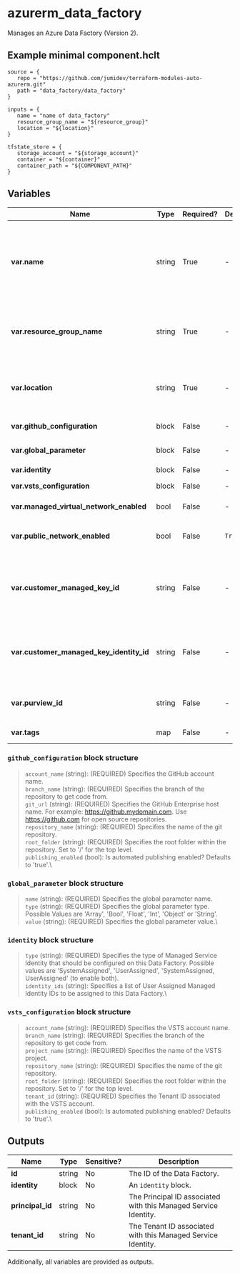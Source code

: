 # azurerm_data_factory

Manages an Azure Data Factory (Version 2).

## Example minimal component.hclt

```hcl
source = {
   repo = "https://github.com/jumidev/terraform-modules-auto-azurerm.git" 
   path = "data_factory/data_factory" 
}

inputs = {
   name = "name of data_factory" 
   resource_group_name = "${resource_group}" 
   location = "${location}" 
}

tfstate_store = {
   storage_account = "${storage_account}" 
   container = "${container}" 
   container_path = "${COMPONENT_PATH}" 
}

```

## Variables

| Name | Type | Required? |  Default  |  Description |
| ---- | ---- | --------- |  ----------- | ----------- |
| **var.name** | string | True | -  |  Specifies the name of the Data Factory. Changing this forces a new resource to be created. Must be globally unique. See the [Microsoft documentation](https://docs.microsoft.com/azure/data-factory/naming-rules) for all restrictions. | 
| **var.resource_group_name** | string | True | -  |  The name of the resource group in which to create the Data Factory. Changing this forces a new resource to be created. | 
| **var.location** | string | True | -  |  Specifies the supported Azure location where the resource exists. Changing this forces a new resource to be created. | 
| **var.github_configuration** | block | False | -  |  A `github_configuration` block. | 
| **var.global_parameter** | block | False | -  |  A list of `global_parameter` blocks. | 
| **var.identity** | block | False | -  |  An `identity` block. | 
| **var.vsts_configuration** | block | False | -  |  A `vsts_configuration` block. | 
| **var.managed_virtual_network_enabled** | bool | False | -  |  Is Managed Virtual Network enabled? | 
| **var.public_network_enabled** | bool | False | `True`  |  Is the Data Factory visible to the public network? Defaults to `true`. | 
| **var.customer_managed_key_id** | string | False | -  |  Specifies the Azure Key Vault Key ID to be used as the Customer Managed Key (CMK) for double encryption. Required with user assigned identity. | 
| **var.customer_managed_key_identity_id** | string | False | -  |  Specifies the ID of the user assigned identity associated with the Customer Managed Key. Must be supplied if `customer_managed_key_id` is set. | 
| **var.purview_id** | string | False | -  |  Specifies the ID of the purview account resource associated with the Data Factory. | 
| **var.tags** | map | False | -  |  A mapping of tags to assign to the resource. | 

### `github_configuration` block structure

> `account_name` (string): (REQUIRED) Specifies the GitHub account name.\
> `branch_name` (string): (REQUIRED) Specifies the branch of the repository to get code from.\
> `git_url` (string): (REQUIRED) Specifies the GitHub Enterprise host name. For example: <https://github.mydomain.com>. Use <https://github.com> for open source repositories.\
> `repository_name` (string): (REQUIRED) Specifies the name of the git repository.\
> `root_folder` (string): (REQUIRED) Specifies the root folder within the repository. Set to '/' for the top level.\
> `publishing_enabled` (bool): Is automated publishing enabled? Defaults to 'true'.\

### `global_parameter` block structure

> `name` (string): (REQUIRED) Specifies the global parameter name.\
> `type` (string): (REQUIRED) Specifies the global parameter type. Possible Values are 'Array', 'Bool', 'Float', 'Int', 'Object' or 'String'.\
> `value` (string): (REQUIRED) Specifies the global parameter value.\

### `identity` block structure

> `type` (string): (REQUIRED) Specifies the type of Managed Service Identity that should be configured on this Data Factory. Possible values are 'SystemAssigned', 'UserAssigned', 'SystemAssigned, UserAssigned' (to enable both).\
> `identity_ids` (string): Specifies a list of User Assigned Managed Identity IDs to be assigned to this Data Factory.\

### `vsts_configuration` block structure

> `account_name` (string): (REQUIRED) Specifies the VSTS account name.\
> `branch_name` (string): (REQUIRED) Specifies the branch of the repository to get code from.\
> `project_name` (string): (REQUIRED) Specifies the name of the VSTS project.\
> `repository_name` (string): (REQUIRED) Specifies the name of the git repository.\
> `root_folder` (string): (REQUIRED) Specifies the root folder within the repository. Set to '/' for the top level.\
> `tenant_id` (string): (REQUIRED) Specifies the Tenant ID associated with the VSTS account.\
> `publishing_enabled` (bool): Is automated publishing enabled? Defaults to 'true'.\



## Outputs

| Name | Type | Sensitive? | Description |
| ---- | ---- | --------- | --------- |
| **id** | string | No  | The ID of the Data Factory. | 
| **identity** | block | No  | An `identity` block. | 
| **principal_id** | string | No  | The Principal ID associated with this Managed Service Identity. | 
| **tenant_id** | string | No  | The Tenant ID associated with this Managed Service Identity. | 

Additionally, all variables are provided as outputs.
